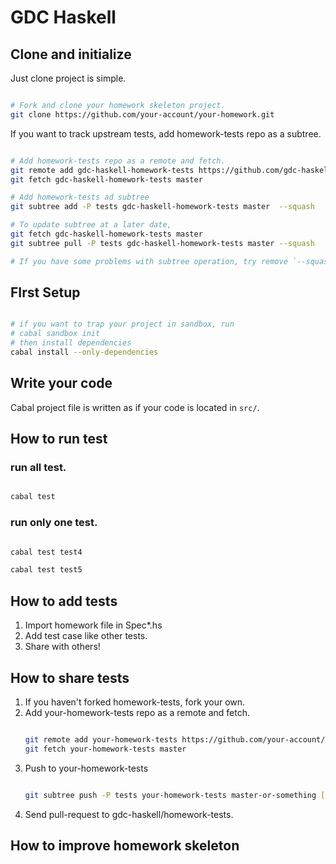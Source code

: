 
GDC Haskell
============

Clone and initialize
--------------------

Just clone project is simple.
```sh

# Fork and clone your homework skeleton project.
git clone https://github.com/your-account/your-homework.git

```

If you want to track upstream tests, add homework-tests repo as a subtree.

```sh

# Add homework-tests repo as a remote and fetch.
git remote add gdc-haskell-homework-tests https://github.com/gdc-haskell/homework-tests.git
git fetch gdc-haskell-homework-tests master

# Add homework-tests ad subtree
git subtree add -P tests gdc-haskell-homework-tests master  --squash

# To update subtree at a later date,
git fetch gdc-haskell-homework-tests master
git subtree pull -P tests gdc-haskell-homework-tests master --squash

# If you have some problems with subtree operation, try remove `--squash`
```

FIrst Setup
---------

```sh

# if you want to trap your project in sandbox, run
# cabal sandbox init
# then install dependencies
cabal install --only-dependencies

```

Write your code
---------------

Cabal project file is written as if your code is located in `src/`.

How to run test
-------------

### run all test.

```sh

cabal test

```

### run only one test.

```sh

cabal test test4

cabal test test5

```

How to add tests
----------------

1. Import homework file in Spec*.hs
2. Add test case like other tests.
3. Share with others!

How to share tests
------------------

1. If you haven't forked homework-tests, fork your own.
2. Add your-homework-tests repo as a remote and fetch. 
    ```sh
    
    git remote add your-homework-tests https://github.com/your-account/your-homework-tests.git
    git fetch your-homework-tests master
    
    ```
3. Push to your-homework-tests
    ```sh
    
    git subtree push -P tests your-homework-tests master-or-something [--squash]
    
    ```
4. Send pull-request to gdc-haskell/homework-tests.

How to improve homework skeleton
--------------------------------
